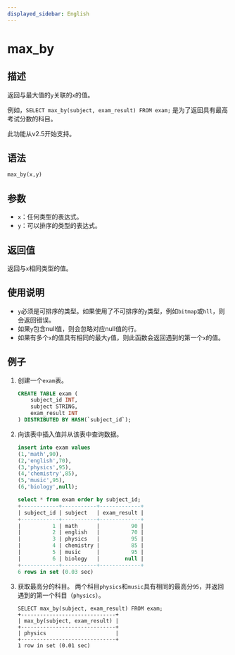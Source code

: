 ```yaml
---
displayed_sidebar: English
---
```


# max_by

## 描述

返回与最大值的`y`关联的`x`的值。

例如，`SELECT max_by(subject, exam_result) FROM exam;` 是为了返回具有最高考试分数的科目。

此功能从v2.5开始支持。

## 语法

```Haskell
max_by(x,y)
```

## 参数

- `x`：任何类型的表达式。
- `y`：可以排序的类型的表达式。

## 返回值

返回与`x`相同类型的值。

## 使用说明

- `y`必须是可排序的类型。如果使用了不可排序的`y`类型，例如`bitmap`或`hll`，则会返回错误。
- 如果`y`包含null值，则会忽略对应null值的行。
- 如果有多个`x`的值具有相同的最大`y`值，则此函数会返回遇到的第一个`x`的值。

## 例子

1. 创建一个`exam`表。

    ```SQL
    CREATE TABLE exam (
        subject_id INT,
        subject STRING,
        exam_result INT
    ) DISTRIBUTED BY HASH(`subject_id`);
    ```

2. 向该表中插入值并从该表中查询数据。

    ```SQL
    insert into exam values
    (1,'math',90),
    (2,'english',70),
    (3,'physics',95),
    (4,'chemistry',85),
    (5,'music',95),
    (6,'biology',null);

    select * from exam order by subject_id;
    +------------+-----------+-------------+
    | subject_id | subject   | exam_result |
    +------------+-----------+-------------+
    |          1 | math      |          90 |
    |          2 | english   |          70 |
    |          3 | physics   |          95 |
    |          4 | chemistry |          85 |
    |          5 | music     |          95 |
    |          6 | biology   |        null |
    +------------+-----------+-------------+
    6 rows in set (0.03 sec)
    ```

3. 获取最高分的科目。
   两个科目`physics`和`music`具有相同的最高分`95`，并返回遇到的第一个科目（`physics`）。

    ```Plain
    SELECT max_by(subject, exam_result) FROM exam;
    +------------------------------+
    | max_by(subject, exam_result) |
    +------------------------------+
    | physics                      |
    +------------------------------+
    1 row in set (0.01 sec)
    ```
